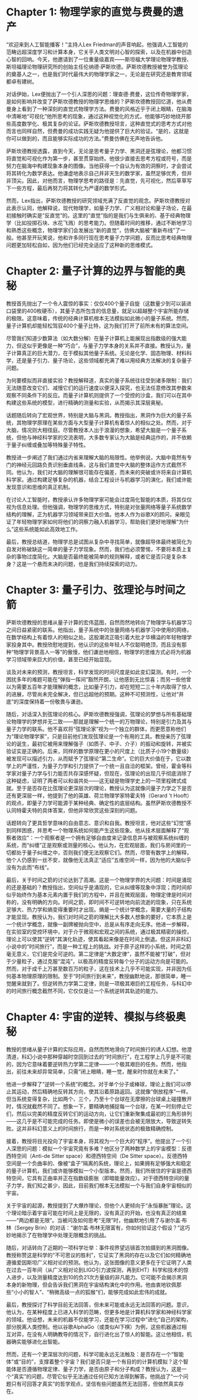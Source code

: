 # Chapter 1: 物理学家的直觉与费曼的遗产

“欢迎来到人工智能播客！”主持人Lex Friedman的声音响起，他强调人工智能的范畴远超深度学习和计算本身，它关乎人类文明对心智的探索，以及在机器中创造心智的回响。今天，他邀请到了一位重量级嘉宾——斯坦福大学理论物理学教授、斯坦福理论物理研究所的创始主任伦纳德·萨斯坎德。萨斯坎德教授被誉为弦理论的奠基人之一，也是我们时代最伟大的物理学家之一，无论是在研究还是教育领域都卓有建树。

对话伊始，Lex便抛出了一个引人深思的问题：理查德·费曼，这位传奇物理学家，是如何影响并改变了萨斯坎德教授的物理学思维的？萨斯坎德教授回忆道，他从费曼身上看到了一种深刻的直觉式物理学方法。费曼的风格近乎于闭上眼睛，在脑海中清晰地“可视化”他所思考的现象，通过这种视觉化的方式，他能够巧妙地绕开那些高度数学化、极其复杂的论证。萨斯坎德教授坦言，这种直觉式的思考方式对他而言也同样自然，但费曼的成功实践无疑为他提供了巨大的验证。“是的，这就是你可以做到的，而且能够实际成功的方法。”费曼仿佛在无声地告诉他。

萨斯坎德教授透露，直到今天，无论是思考量子力学、黑洞还是弦理论，他都习惯将直觉和可视化作为第一步，甚至贯穿始终。他很少直接去思考方程或符号，而是努力在脑海中构建现象本身的图像。当他获得一个自认为有效的洞察时，才会尝试将其转化为数学表达。他谦虚地表示自己并非天生的数学家，虽然足够优秀，但并非顶尖。因此，对他而言，物理学思考的路径是：先直觉，先可视化，然后草草写下一些方程，最后再努力将其转化为严谨的数学形式。

然而，Lex指出，萨斯坎德教授的研究领域充满了反直觉的观念。萨斯坎德教授对此表示认同，他解释说，现代物理学，如量子力学、广义相对论和量子场论，在最初接触时确实是“反直觉”的。这里的“直觉”指的是我们与生俱来的、基于经典物理学（比如投掷石块、水花飞溅）的思考能力。但随着时间的推移，通过不断地学习和熟悉这些概念，物理学家们会发展出“新的直觉”，仿佛大脑被“重新布线”了一般。他甚至开玩笑说，他和许多同行现在思考量子力学问题，反而比思考经典物理问题更加轻松自如，因为他们已经完全适应了这种新的思维模式。

# Chapter 2: 量子计算的边界与智能的奥秘

教授首先抛出了一个令人震惊的事实：仅仅400个量子自旋（这数量少到可以装进口袋里的400枚硬币），其量子态所包含的信息量，就足以超越整个宇宙所能存储的极限。这意味着，传统的经典计算机根本无法模拟如此微小的量子系统。然而，量子计算机却能轻松驾驭400个量子比特，这为我们打开了前所未有的算法空间。

尽管我们知道少数算法（如大数分解）在量子计算机上能展现出指数级的强大能力，但这似乎更像是一种“巧合”，与量子力学本身的关系并不直接。教授认为，量子计算真正的巨大潜力，在于模拟其他量子系统。无论是化学、固态物理、材料科学，还是量子引力、量子场论，这些领域都充满了难以用经典方法解决的复杂量子问题。

为何要模拟而非直接实验？教授解释道，真实的量子系统往往受到诸多限制：我们无法随意改变它们、减慢它们的运行速度以便深入探究，也无法任意修改其参数来观察不同条件下的反应。而量子计算机则提供了一个受控的沙盒，我们可以在其中构建这些系统的模型，进行精确的测量和实验，从而揭示其深层奥秘。

话题随后转向了宏观世界，特别是大脑与黑洞。教授指出，黑洞作为巨大的量子系统，其物理学原理在某些方面与大型量子计算机有着惊人的相似之处。然而，对于大脑，情况则大相径庭。尽管教授本人出于浪漫的想象，希望大脑是一个量子系统，但他与神经科学家的交流表明，大多数专家认为大脑是经典运作的，并不依赖于量子纠缠或叠加等特殊量子特性。

教授进一步阐述了我们通过内省来理解大脑的局限性。他举例说，大脑中竟然有专门的神经元回路负责识别垂直线条，这与我们直觉中大脑的整体运作方式截然不同。他认为，我们对大脑的理解很可能存在偏差，而未来的突破或许将来自计算机科学家。通过构建足够复杂的机器，结合工程设计与机器学习的演化，我们或许能发现意识和思维的真正机制。

在讨论人工智能时，教授承认许多物理学家可能会过度简化智能的本质，将其仅仅视为信息处理。但他强调，物理学的思维方式，特别是对张量网络等量子系统数学结构的理解，正为机器学习领域带来巨大价值。他本人作为谷歌X的顾问，亲眼见证了年轻物理学家如何将他们的洞察力融入机器学习，帮助我们更好地理解“为什么”这些系统能如此高效地工作。

最后，教授总结道，物理学总是试图从复杂中寻找简单，就像超导体最终被简化为自发对称破缺这一简单的量子力学现象。然而，我们也必须警惕，不要将本质上复杂的事物过度简化。大脑是否最终能被简单的规则解释，或者它是否只是复杂本身？这是一个悬而未决的问题，也是我们持续探索的动力。

# Chapter 3: 量子引力、弦理论与时间之箭

萨斯坎德教授的思绪从量子计算的宏伟蓝图，自然而然地转向了物理学与机器学习之间日益紧密的联系。他指出，量子系统中的张量网络与机器学习中使用的网络，在数学结构上有着惊人的相似之处。这股潮流正吸引着大批才华横溢的年轻物理学家投身其中。教授欣慰地提到，他认识的这些年轻人不仅聪明绝顶，而且没有那种“物理学背景高人一等”的傲慢，他们谦逊地相信，物理学的思维方式必将为机器学习领域带来巨大的价值，甚至已经开始显现。

谈及对未来的预测，教授坦言，科学发现的时间尺度是如此变幻莫测。有时，一个困扰多年的难题可能在“弹指一挥间”豁然开朗，让他感到无比惊喜；而另一些他曾以为需要五百年才能理解的概念，比如量子引力，却在短短二三十年内取得了惊人的进展，尽管尚未完全解决，但已远超他的预期。这种不可预测性，让他对“井底”的深度保持着一份敬畏与谦逊。

随后，对话深入到弦理论的核心。萨斯坎德教授强调，弦理论的梦想与所有基础理论物理学的梦想并无二致——那就是理解一个统一的万物理论，特别是引力及其与量子力学的联系。他不喜欢将“弦理论家”视为一个独立的群体，而更愿意称他们为“理论物理学家”，只是目前他们发现弦理论是一个有用的工具。教授亲历了弦理论的诞生，最初它被用来理解强子（如质子、中子、介子）的振动和旋转，并被实验证实是正确的。后来，同样的数学原理在更小的尺度上（比质子小19个数量级）被发现可以描述引力，从而赋予了弦理论“第二生命”。它的巨大价值在于，它以数学上的严谨性，为量子力学和引力提供了一个统一且自洽的框架。曾经，霍金等科学家对量子力学与引力能否共存深感怀疑，但现在，弦理论的出现几乎彻底消除了这种疑虑，证明了两者可以和谐共处——这无疑是物理学史上的一项里程碑式成就。至于是否存在比弦理论更深层次的理论，教授认为这就像问量子力学之下是否还有更深层一样，他提到了他的英雄、荷兰物理学家特霍夫特（Gerard 't Hooft）的观点，即量子力学可能源于某种经典、确定性的底层结构。虽然萨斯坎德教授不认同特霍夫特的具体答案，但他非常欣赏这些深刻的问题。

话题转向了更具哲学意味的自由意志、意识和自我。教授坦言，他对这些“幻觉”感到同样困惑，并思考一个物理系统如何能产生这些现象。他从技术层面解释了“观察者效应”：一个观察者是一个拥有足够自由度来记录信息并与被观察系统纠缠的系统，而“纠缠”正是观察或测量的核心。他认为，在宏观层面，我们与房间里的一切都处于量子纠缠之中，否则我们便无法观察它们。然而，尽管有数学上的解释，他个人仍感到一丝不安，就像他无法真正“适应”五维空间一样，因为他的大脑似乎没有为此而“布线”。

最后，关于时间之箭的讨论达到了高潮。这是一个物理学界的大问题：时间是涌现的还是基础的？教授指出，空间似乎是涌现的，它从纠缠等现象中浮现；而时间却似乎始终作为基本元素内置于我们的方程中，并且在微观层面，物理定律是时间对称的，没有明确的方向。时间之箭，即时间不可逆转地向前流逝的现象，只在系统足够大、热力学和熵变得重要时才出现。熵是一个统计学概念，需要大量的子结构才能显现。教授认为，我们对时间之箭的理解比大多数人想象的要好，它本质上是一个统计学概念，就像一副牌被抛向空中，总是从有序走向无序。他进一步解释，在实验室的受控环境中，对于介于微观和宏观之间的系统，通过极其精密的操控，理论上可以使其“逆转”其演化轨迹，使其看起来像是在时间上倒退。但这并非科幻小说中的“时间旅行”，而是一种工程上的挑战。对于原子这样的小系统，时间之箭毫无意义，它们是完全可逆的。第二定律是“大数定律”，虽然不能被“打破”，但对于少量粒子，通过克服“混沌”，以极高的精度反转每个分子的运动方向是可能的。然而，对于成千上万甚至数百万的粒子，这在技术上几乎不可能实现，并非因为任何基本物理原理的限制。至于“时间旅行到未来”，教授幽默地说，那很简单，睡一觉醒来就到了。但逆转热力学第二定律，则是一项极其艰巨的工程任务，与科幻中的时间旅行概念截然不同，它仅仅是让一个系统逆转其轨迹的能力。

# Chapter 4: 宇宙的逆转、模拟与终极奥秘

教授的思绪从量子计算的实际应用，自然而然地滑向了时间旅行的诱人幻想。他澄清道，科幻小说中那种穿越时空回到过去的“时间旅行”，在工程学上几乎是不可能的，因为它意味着要逆转热力学第二定律——一个极其艰巨的任务。然而，他指出，前往未来却异常简单，只需“闭上眼睛，睡一觉，醒来时你就在未来了。”

他进一步解释了“逆转一个系统”的概念。对于单个分子或棒球，理论上我们可以停止其运动，然后精确地反转其方向，使其沿着原路返回。这就像“倒放程序”一样。但当系统变得复杂，比如两个、三个，乃至十个台球在无摩擦的台球桌上碰撞散开时，情况就截然不同了。想象一下，要精确地捕捉每一个台球，在某一时刻停止它们，然后以完美的精度反转它们的运动方向，让它们重新聚集成最初的三角形排列——这几乎是不可能完成的任务。即使是微小的误差也会被无限放大，导致逆转失败。这并非科幻意义上的时间旅行，而是一种对系统状态的极致精确控制。

接着，教授将目光投向了宇宙本身，将其视为一个巨大的“程序”。他提出了一个引人深思的问题：模拟一个宇宙究竟有多难？他区分了两种数学上的宇宙模型：反德西特空间（Anti-de Sitter space）和德西特空间（De Sitter space）。反德西特空间是一个负曲率的、像被“盒子”隔离的系统，理论上，如果拥有足够强大和稳定的量子计算机，我们或许能够模拟一个小型版本。然而，我们所居住的宇宙是德西特空间，它具有正曲率并正在指数级膨胀（即暗能量效应）。对于德西特空间的量子力学，我们知之甚少，因此，目前我们根本无法模拟一个与我们自身宇宙相似的宇宙。

关于宇宙的起源，教授提到了大爆炸理论，但他个人更倾向于“永恒暴胀”理论。这个理论暗示着宇宙可能在时间上是无限的，没有真正的开始，也没有真正的结束——“两边都是无限”。当被问及如何思考“无限”时，他幽默地引用了与谢尔盖·布林（Sergey Brin）的对话：“谢尔盖·布林无限富有，你如何验证这个假设？”这巧妙地揭示了在物理学中处理无限概念的挑战。

随后，对话转向了近期的一项科学壮举：事件视界望远镜首次拍摄到的黑洞图像。教授称赞这是科学的“不可思议的胜利”，它证实了黑洞的存在以及它们如何精确地遵循爱因斯坦广义相对论的预测。他认为，这张图像的意义更多在于它证明了人类在过去一百年间（从广义相对论到LIGO引力波探测，再到EHT）科学和技术的惊人进步，以及测量精度达到10的负21次方量级的非凡能力。它可能不会揭示黑洞本身的新物理，但会告诉我们黑洞在宇宙结构演化中的作用。他由衷地钦佩那些“小小的智人”、“稍微高级一点的狐猴”们，能够完成如此宏伟的成就。

最后，教授探讨了科学目前无法回答，但未来可能或永远无法回答的问题。意识，他认为，在某种程度上已进入科学的范畴，但更多地是计算机科学家和神经科学家的领域。他设想，未来的机器不仅能学习，还能在学习过程中“进化”自己的架构，部分脱离人类控制。他以谷歌AlphaGo（或类似AI下棋）为例，这些机器通过相互对弈，在没有人明确教导的情况下，自行进化出了惊人的智能。这让他相信，机器确实能够进化出智能。

然而，还有一个更深层次的问题，科学可能永远无法触及：是否存在一个“智能体”或“目的”，支撑着整个宇宙？我们是否只是一个有目的的计算机模拟？这个智能体是否遵循物理定律、量子力学，是否由原子和分子构成？教授认为，这是一个“真实”的问题，尽管它似乎无法通过任何已知方法得到解答。他挑战了“一个问题只有可回答才真实”的哲学观点，坚信有些问题虽然无法回答，但依然真实存在。


